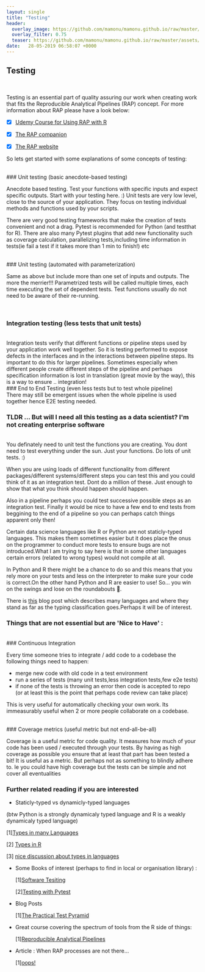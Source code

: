 ```yaml
---
layout: single
title: "Testing"
header:
  overlay_image: https://github.com/mamonu/mamonu.github.io/raw/master/assets/hypt/QA__TE.jpg
  overlay_filter: 0.75
  teaser: https://github.com/mamonu/mamonu.github.io/raw/master/assets/hypt/QA__TE.jpg
date:   28-05-2019 06:58:07 +0000
---
```


## Testing 

<br /> 

Testing is an essential part of quality assuring our work when creating work that fits the Reproducible Analytical Pipelines (RAP) concept.
For more information about RAP please have a look below:

- [x] [Udemy Course for Using RAP with R](https://www.udemy.com/reproducible-analytical-pipelines/)
- [x] [The RAP companion](https://ukgovdatascience.github.io/rap_companion/)
- [x] [The RAP website](https://ukgovdatascience.github.io/rap-website/index.html)



So lets get started with some explanations of some concepts of testing:

<br /> 
### Unit testing (basic anecdote-based testing)
<br /> 

  Anecdote based testing. Test your functions with specific inputs and expect specific outputs.
  Start with your testing here.  :)
  Unit tests are very low level, close to the source of your application. They focus on testing individual methods 
  and functions used by your scripts.
  
  There are very good testing frameworks that make the creation of tests convenient and not a drag.
  Pytest is recommended for Python (and testthat for R). There are also many Pytest plugins that add new functionality 
  such as coverage calculation, parallelizing tests,including time information in tests(ie fail a test if it takes more than 1 min to finish!) etc
  
<br /> 
### Unit testing (automated with parameterization)
<br /> 

   Same as above but include more than one set of inputs and outputs. The more the merrier!!!
   Parametrized tests will be called multiple times, each time executing the set of dependent tests. 
   Test functions usually do not need to be aware of their re-running.
   
<br /> 

### Integration testing (less tests that unit tests)  
<br /> 
  Integration tests verify that different functions or pipeline steps used by your application work well together. 
  So it is testing performed to expose defects in the interfaces and in the interactions between pipeline steps.
  Its important to do this for larger pipelines. Sometimes especially when different people create different steps of the pipeline and
  perhaps specification information is lost in translation (great movie by the way), this is a way to ensure .. integration!

<br /> 
### End to End Testing (even less tests but to test whole pipeline)
<br /> 
  There may still be emergent issues when the whole pipeline is used together hence E2E testing needed. 

<br /> 


### TLDR ... But will I need all this testing as a data scientist? I'm not creating enterprise software
<br /> 
You definately need to unit test the functions you are creating.
You dont need to test everything under the sun. Just your functions. Do lots of unit tests. :)

When you are using loads of different functionality from different packages/different systems/different steps you can test this
and you could think of it as an integration test. Dont do a million of these. Just enough to show that what you think should happen should happen.

Also in a pipeline perhaps you could test successive possible steps as an integration test. 
Finally it would be nice to have a few end to end tests from beggining to the end of a pipeline so you can perhaps catch things apparent only then! 

Certain data science languages like R or Python are not staticly-typed languages. This makes them sometimes easier but it does place the onus on the programmer to conduct more tests to ensure bugs are not introduced.What I am trying to say here is that in some other languages certain errors (related to wrong types) would not compile at all.

In Python and R there might be a chance to do so and this means that you rely more on your tests and less on the interpreter to make sure your code is correct.On the other hand Python and R are easier to use! 
So... you win on the swings and lose on the roundabouts 🎡. 

There is [this](https://pythonconquerstheuniverse.wordpress.com/2009/10/03/static-vs-dynamic-typing-of-programming-languages/) blog post which describes many languages and where they stand as far as the typing classification goes.Perhaps it will be of interest. 



### Things that are not essential but are 'Nice to Have' :
<br /> 
### Continuous Integration

  Every time someone tries to integrate / add code to a codebase the following things need to happen:
  
  * merge new code with old code in a test environment
  * run a series of tests (many unit tests,less integration tests,few e2e tests)
  * if none of the tests is throwing an error then code is accepted to repo (or at least this is the point that perhaps code review can take place)
  
  This is very useful for automatically checking your own work. Its immeasurably useful when 2 or more people collaborate on a codebase.
  
  
<br /> 
### Coverage metrics (useful metric but not end-all-be-all)
<br /> 

  Coverage is a useful metric for code quality. It measures how much of your code has been used / executed through your tests.
By having as high coverage as possible you ensure that at least that part has been tested a bit! It is useful as a metric. But perhaps not as something to blindly adhere to. Ie you could have high coverage but the tests can be simple and not cover all eventualities


### Further related reading if you are interested

- Staticly-typed vs dynamicly-typed languages

(btw Python is a strongly dynamicaly typed language and R is a weakly dynamicaly typed language) 

  [1][Types in many Languages](https://pythonconquerstheuniverse.wordpress.com/2009/10/03/static-vs-dynamic-typing-of-programming-languages/)

  [2] [Types in R](https://www.r-bloggers.com/practicing-static-typing-in-r-prime-directive-on-trusting-our-functions-with-object-oriented-programming/)

  [3] [nice discussion about types in languages](https://gist.github.com/non/ec48b0a7343db8291b92)


- Some Books of interest (perhaps to find in local or organisation library) :

    
   [1][Software Tesiting](https://www.goodreads.com/book/show/25819310-software-testing)
  
   [2][Testing with Pytest](https://www.oreilly.com/library/view/python-testing-with/9781680502848/)
 

- Blog Posts


    [1][The Practical Test Pyramid](https://martinfowler.com/articles/practical-test-pyramid.html)
   

- Great course covering the spectrum of tools from the R side of things:
  
    [1][Reproducible Analytical Pipelines](https://www.udemy.com/reproducible-analytical-pipelines/)



- Article : When RAP processes are not there...

  [1][oops!](https://www.bbc.co.uk/news/magazine-22223190)









